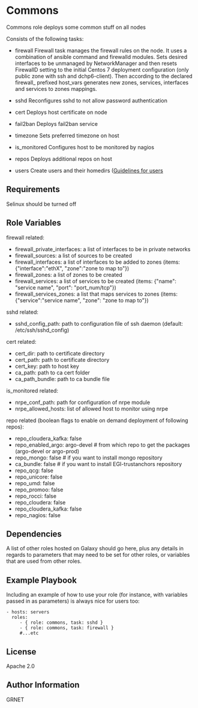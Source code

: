 Commons
=========

Commons role deploys some common stuff on all nodes

Consists of the following tasks:

- firewall
Firewall task manages the firewall rules on the node. It uses a combination of ansible command and firewalld modules.
Sets desired interfaces to be unmanaged by NetworkManager and then resets FirewallD setting to the initial
Centos 7 deployment configuration (only public zone with ssh and dchp6-client). Then according to the declared firewall_ prefixed host_vars generates new zones, services, interfaces and services to zones mappings.

- sshd
Reconfigures sshd to not allow password authentication

- cert
Deploys host certificate on node

- fail2ban
Deploys fail2ban service

- timezone
Sets preferred timezone on host

- is_monitored
Configures host to be monitored by nagios

- repos
Deploys additional repos on host

- users 
Create users and their homedirs ([Guidelines for users](README_users.md)

Requirements
------------

Selinux should be turned off

Role Variables
--------------

firewall related:
- firewall_private_interfaces: a list of interfaces to be in private networks
- firewall_sources: a list of sources to be created
- firewall_interfaces: a list of interfaces to be added to zones (items: {"interface":"ethX", "zone":"zone to map to"})
- firewall_zones: a list of zones to be created
- firewall_services: a list of services to be created (items: {"name": "service name", "port": "port_num/tcp"})
- firewall_services_zones: a list that maps services to zones (items: {"service":"service name", "zone": "zone to map to"})

sshd related:
- sshd_config_path: path to configuration file of ssh daemon (default: /etc/ssh/sshd_config)

cert related:
- cert_dir: path to certificate directory
- cert_path: path to certificate directory
- cert_key: path to host key
- ca_path: path to ca cert folder
- ca_path_bundle: path to ca bundle file

is_monitored related:
- nrpe_conf_path: path for configuration of nrpe module
- nrpe_allowed_hosts: list of allowed host to monitor using nrpe

repo related
(boolean flags to enable on demand deployment of following repos):
- repo_cloudera_kafka: false
- repo_enabled_argo: argo-devel  # from which repo to get the packages (argo-devel or argo-prod)
- repo_mongo: false  # if you want to install mongo repository
- ca_bundle: false  # if you want to install EGI-trustanchors repository
- repo_qcg: false
- repo_unicore: false
- repo_umd: false
- repo_promoo: false
- repo_rocci: false
- repo_cloudera: false
- repo_cloudera_kafka: false
- repo_nagios: false


Dependencies
------------

A list of other roles hosted on Galaxy should go here, plus any details in
regards to parameters that may need to be set for other roles, or variables that
are used from other roles.

Example Playbook
----------------

Including an example of how to use your role (for instance, with variables
passed in as parameters) is always nice for users too:

    - hosts: servers
      roles:
         - { role: commons, task: sshd }
         - { role: commons, task: firewall }
         #...etc

License
-------

Apache 2.0

Author Information
------------------

GRNET
